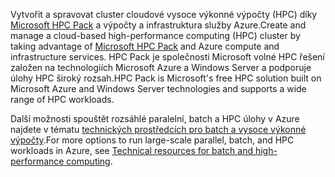 <span data-ttu-id="4f134-101">Vytvořit a spravovat cluster cloudové vysoce výkonné výpočty (HPC) díky [Microsoft HPC Pack](https://technet.microsoft.com/library/jj899572.aspx) a výpočty a infrastruktura služby Azure.</span><span class="sxs-lookup"><span data-stu-id="4f134-101">Create and manage a cloud-based high-performance computing (HPC) cluster by taking advantage of [Microsoft HPC Pack](https://technet.microsoft.com/library/jj899572.aspx) and Azure compute and infrastructure services.</span></span> <span data-ttu-id="4f134-102">HPC Pack je společnosti Microsoft volné HPC řešení založen na technologiích Microsoft Azure a Windows Server a podporuje úlohy HPC široký rozsah.</span><span class="sxs-lookup"><span data-stu-id="4f134-102">HPC Pack is Microsoft's free HPC solution built on Microsoft Azure and Windows Server technologies and supports a wide range of HPC workloads.</span></span>

<span data-ttu-id="4f134-103">Další možnosti spouštět rozsáhlé paralelní, batch a HPC úlohy v Azure najdete v tématu [technických prostředcích pro batch a vysoce výkonné výpočty](../articles/batch/big-compute-resources.md).</span><span class="sxs-lookup"><span data-stu-id="4f134-103">For more options to run large-scale parallel, batch, and HPC workloads in Azure, see [Technical resources for batch and high-performance computing](../articles/batch/big-compute-resources.md).</span></span>

